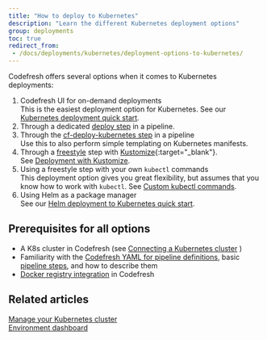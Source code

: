 ```yaml
---
title: "How to deploy to Kubernetes"
description: "Learn the different Kubernetes deployment options"
group: deployments
toc: true
redirect_from:
 - /docs/deployments/kubernetes/deployment-options-to-kubernetes/
---
```


Codefresh offers several options when it comes to Kubernetes deployments:

1. Codefresh UI for on-demand deployments  
  This is the easiest deployment option for Kubernetes. See our [Kubernetes deployment quick start]({{site.baseurl}}/docs/quick-start/ci-quick-start/deploy-to-kubernetes/).
1. Through a dedicated [deploy step]({{site.baseurl}}/docs/pipelines/steps/deploy/) in a pipeline.  
1. Through the [cf-deploy-kubernetes step]({{site.baseurl}}/docs/ci-cd-guides/kubernetes-templating/) in a pipeline  
  Use this to also perform simple templating on Kubernetes manifests.
1. Through a [freestyle]({{site.baseurl}}/docs/pipelines/steps/freestyle/) step with [Kustomize](https://kustomize.io){:target="\_blank"}.  
  See [Deployment with Kustomize]({{site.baseurl}}/docs/example-catalog/cd-examples/deploy-with-kustomize/).
1. Using a freestyle step with your own `kubectl` commands  
  This deployment option gives you great flexibility, but assumes that you know how to work with `kubectl`. See [Custom kubectl commands]({{site.baseurl}}/docs/deployments/kubernetes/custom-kubectl-commands/).
1. Using Helm as a package manager  
  See our [Helm deployment to Kubernetes quick start]({{site.baseurl}}/docs/quick-start/ci-quick-start/deploy-with-helm/).

## Prerequisites for all options

* A K8s cluster in Codefresh (see [Connecting a Kubernetes cluster]({{site.baseurl}}/docs/integrations/kubernetes/#connect-a-kubernetes-cluster) )
* Familiarity with the [Codefresh YAML for pipeline definitions]({{site.baseurl}}/docs/pipelines/what-is-the-codefresh-yaml/), basic [pipeline steps]({{site.baseurl}}/docs/pipelines/steps/), and how to describe them
* [Docker registry integration]({{site.baseurl}}/docs/integrations/docker-registries/) in Codefresh
  

## Related articles
[Manage your Kubernetes cluster]({{site.baseurl}}/docs/deployments/kubernetes/manage-kubernetes/)  
[Environment dashboard]({{site.baseurl}}/docs/deployments/kubernetes/environment-dashboard/)  


